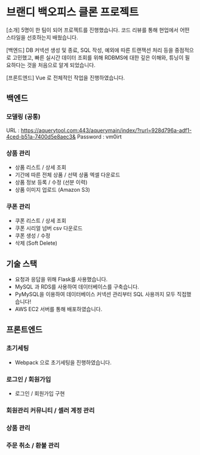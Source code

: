 # 브랜디 백오피스 클론 프로젝트

[소개]
5명이 한 팀이 되어 프로젝트를 진행했습니다. 코드 리뷰를 통해 현업에서 어떤 스타일을 선호하는지 배웠습니다. 

[백엔드]
DB 커넥션 생성 및 종료, SQL 작성, 예외에 따른 트랜잭션 처리 등을 중점적으로 고민했고, 빠른 실시간 데이터 조회를 위해 RDBMS에 대한 깊은 이해와, 튜닝이 필요하다는 것을 처음으로 알게 되었습니다.

[프론트엔드]
Vue 로 전체적인 작업을 진행하였습니다. 

## 백엔드

### 모델링 (공통)
URL : https://aquerytool.com:443/aquerymain/index/?rurl=928d796a-adf1-4ced-b51a-7400d5e8aec3&
Password : vm0irt

### 상품 관리
- 상품 리스트 / 상세 조회
- 기간에 따른 전체 상품 / 선택 상품 엑셀 다운로드
- 상품 정보 등록 / 수정 (선분 이력)
- 상품 이미지 업로드 (Amazon S3)

### 쿠폰 관리
- 쿠폰 리스트 / 상세 조회
- 쿠폰 시리얼 넘버 csv 다운로드
- 쿠폰 생성 / 수정
- 삭제 (Soft Delete)

## 기술 스택
- 요청과 응답을 위해 Flask를 사용했습니다.
- MySQL 과 RDS를 사용하여 데이터베이스를 구축습니다.
- PyMySQL을 이용하여 데이터베이스 커넥션 관리부터 SQL 사용까지 모두 직접했습니다!
- AWS EC2 서버를 통해 배포하였습니다.

## 프론트엔드

### 초기세팅 
- Webpack 으로 초기세팅을 진행하였습니다.

### 로그인 / 회원가입
- 로그인 / 회원가입 구현

### 회원관리 커뮤니티 / 셀러 계정 관리

### 상품 관리

### 주문 취소 / 환불 관리
